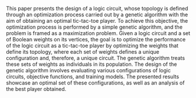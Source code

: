 This paper presents the design of a logic circuit, whose topology is defined through an optimization process carried out by a genetic algorithm with the aim of obtaining an optimal tic-tac-toe player. To achieve this objective, the optimization process is performed by a simple genetic algorithm, and the problem is framed as a maximization problem. Given a logic circuit and a set of Boolean weights on its vertices, the goal is to optimize the performance of the logic circuit as a tic-tac-toe player by optimizing the weights that define its topology, where each set of weights defines a unique configuration and, therefore, a unique circuit. The genetic algorithm treats these sets of weights as individuals in its population. The design of the genetic algorithm involves evaluating various configurations of logic circuits, objective functions, and training models. The presented results showcase an optimal set of these configurations, as well as an analysis of the best player obtained.
